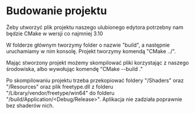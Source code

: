 # Budowanie projektu

Żeby utworzyć plik projektu naszego ulubionego edytora potrzebny nam będzie CMake w wersji co najmniej 3.10

W folderze głównym tworzymy folder o nazwie "build", a następnie uruchamiamy w nim konsolę. Projekt tworzymy komendą "CMake ../".

Mając stworzony projekt możemy skompilować pliki korzystając z naszego środowiska, albo wywołując komendę "CMake --build ."

Po skompilowaniu projektu trzeba przekopiować foldery "/Shaders" oraz "/Resources" oraz plik freetype.dll z folderu "/Library/vendor/freetype/win64"  do folderu "/build/Application/<Debug/Release>". Aplikacja nie zadziała poprawnie bez shaderów nich.
